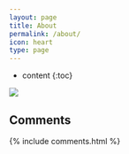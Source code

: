 ```yaml
---
layout: page
title: About
permalink: /about/
icon: heart
type: page
---
```


* content
{:toc}


<img src="https://ghchart.rshah.org/219138/B31l"/>


## Comments

{% include comments.html %}



